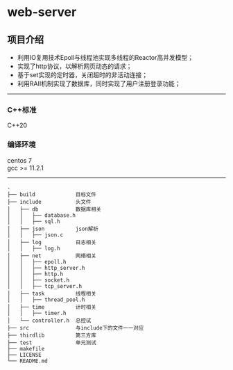 # web-server

## 项目介绍
- 利用IO复用技术Epoll与线程池实现多线程的Reactor高并发模型；
- 实现了http协议，以解析网页动态的请求；
- 基于set实现的定时器，关闭超时的非活动连接；
- 利用RAII机制实现了数据库，同时实现了用户注册登录功能；


---

### C++标准
  C++20<br>

### 编译环境
  centos 7<br>
  gcc >= 11.2.1<br>

---

```
.
├── build             目标文件
├── include           头文件
│   ├── db            数据库相关
│   │   ├── database.h
│   │   ├── sql.h
│   ├── json          json解析
│   │   ├── json.c
│   ├── log           日志相关
│   │   ├── log.h
│   ├── net           网络相关
│   │   ├── epoll.h
│   │   ├── http_server.h
│   │   ├── http.h
│   │   ├── socket.h
│   │   ├── tcp_server.h
│   ├── task          线程相关
│   │   ├── thread_pool.h
│   ├── time          计时相关
│   │   ├── timer.h
│   └── controller.h  总控试
├── src               与include下的文件一一对应
├── thirdlib          第三方库
├── test              单元测试
├── makefile
├── LICENSE
└── README.md
```
